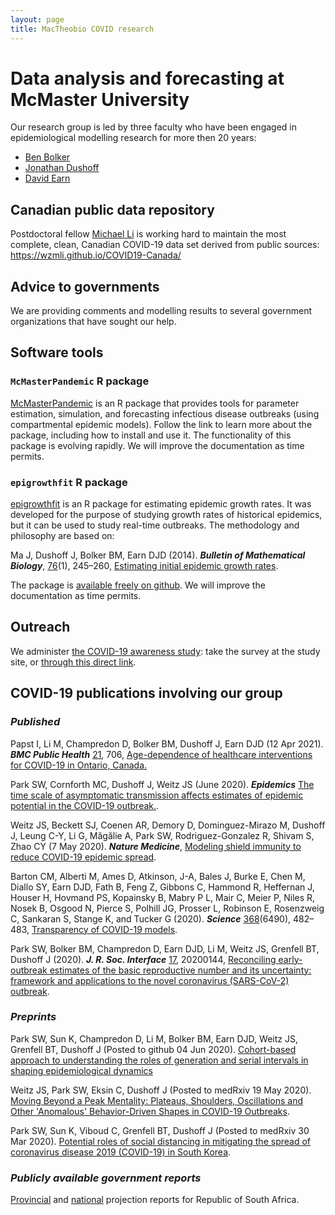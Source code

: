 ```yaml
---
layout: page
title: MacTheobio COVID research
---
```



# Data analysis and forecasting at McMaster University

Our research group is led by three faculty who have been engaged in epidemiological modelling research for more then 20 years:
- [Ben Bolker](https://ms.mcmaster.ca/~bolker/)
- [Jonathan Dushoff](https://mac-theobio.github.io/dushoff.html)
- [David Earn](http://davidearn.mcmaster.ca)

## Canadian public data repository

Postdoctoral fellow [Michael Li](https://wzmli.github.io/) is working hard to maintain the most complete, clean, Canadian COVID-19 data set derived from public sources: <https://wzmli.github.io/COVID19-Canada/>

## Advice to governments

We are providing comments and modelling results to several government organizations that have sought our help.

## Software tools

### `McMasterPandemic` R package

[McMasterPandemic](https://github.com/bbolker/McMasterPandemic) is an R package that provides tools for parameter estimation, simulation, and forecasting infectious disease outbreaks (using compartmental epidemic models).  Follow the link to learn more about the package, including how to install and use it.  The functionality of this package is evolving rapidly.  We will improve the documentation as time permits.

### `epigrowthfit` R package

[epigrowthfit](https://github.com/davidearn/epigrowthfit) is an R package for estimating epidemic growth rates.  It was developed for the purpose of studying growth rates of historical epidemics, but it can be used to study real-time outbreaks.  The methodology and philosophy are based on:

Ma J, Dushoff J, Bolker BM, Earn DJD (2014). **_Bulletin of Mathematical Biology_**, <ins>76</ins>(1), 245–260, 
[Estimating initial epidemic growth rates](https://davidearn.mcmaster.ca/publications/MaEtAl2014).

The package is [available freely on github](https://github.com/davidearn/epigrowthfit).  We will improve the documentation as time permits.

## Outreach

We administer [the COVID-19 awareness study](https://www.covid19-awareness.com/): take the survey at the study site, or [through this direct link](https://surveys.mcmaster.ca/limesurvey/index.php/693494).

## COVID-19 publications involving our group

### _Published_

Papst I, Li M, Champredon D, Bolker BM, Dushoff J, Earn DJD (12 Apr 2021). **_BMC Public Health_** <ins>21</ins>, 706, [Age-dependence of healthcare interventions for COVID-19 in Ontario, Canada.](https://doi.org/10.1186/s12889-021-10611-4)

Park SW, Cornforth MC, Dushoff J, Weitz JS (June 2020). **_Epidemics_**
[The time scale of asymptomatic transmission affects estimates of epidemic potential in the COVID-19 outbreak.](https://www.sciencedirect.com/science/article/pii/S1755436520300190).

Weitz JS, Beckett SJ, Coenen AR, Demory D, Dominguez-Mirazo M, Dushoff J, Leung C-Y, Li G, Măgălie A, Park SW, Rodriguez-Gonzalez R, Shivam S, Zhao CY (7 May 2020). **_Nature Medicine_**,
[Modeling shield immunity to reduce COVID-19 epidemic spread](https://www.nature.com/articles/s41591-020-0895-3).

Barton CM, Alberti M, Ames D, Atkinson, J-A, Bales J, Burke E, Chen M, Diallo SY, Earn DJD, Fath B, Feng Z, Gibbons C, Hammond R, Heffernan J, Houser H, Hovmand PS, Kopainsky B, Mabry P L, Mair C, Meier P, Niles R, Nosek B, Osgood N, Pierce S, Polhill JG, Prosser L, Robinson E, Rosenzweig C, Sankaran S, Stange K, and Tucker G (2020). **_Science_** <ins>368</ins>(6490), 482–483,
[Transparency of COVID-19 models](http://science.sciencemag.org/cgi/doi/10.1126/science.abb8637).

Park SW, Bolker BM, Champredon D, Earn DJD, Li M, Weitz JS, Grenfell BT, Dushoff J (2020).
**_J. R. Soc. Interface_** <ins>17</ins>, 20200144, 
[Reconciling early-outbreak estimates of the basic reproductive number and its uncertainty: framework and applications to the novel coronavirus (SARS-CoV-2) outbreak](https://doi.org/10.1098/rsif.2020.0144).

### _Preprints_

Park SW, Sun K, Champredon D, Li M, Bolker BM, Earn DJD, Weitz JS, Grenfell BT, Dushoff J
(Posted to github 04 Jun 2020).
[Cohort-based approach to understanding the roles of generation and serial intervals in shaping epidemiological dynamics](https://github.com/parksw3/serial/blob/master/v1/serial.pdf)

Weitz JS, Park SW, Eksin C, Dushoff J
(Posted to medRxiv 19 May 2020).
[Moving Beyond a Peak Mentality: Plateaus, Shoulders, Oscillations and Other 'Anomalous' Behavior-Driven Shapes in COVID-19 Outbreaks](https://doi.org/10.1101/2020.05.03.20089524).

Park SW, Sun K, Viboud C, Grenfell BT, Dushoff J
(Posted to medRxiv 30 Mar 2020).
[Potential roles of social distancing in mitigating the spread of coronavirus disease 2019 (COVID-19) in South Korea](https://doi.org/10.1101/2020.03.27.20045815).

### _Publicly available government reports_

[Provincial](http://www.heroza.org/publications/estimating-cases-for-covid-19-in-south-africa-long-term-provincial-projections/) and [national](http://www.heroza.org/publications/estimating-cases-for-covid-19-in-south-africa-long-term-national-projections-report-update-6-may-2020/) projection reports for Republic of South Africa.
